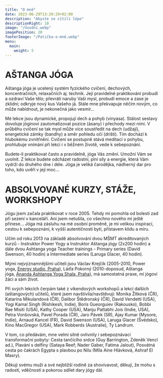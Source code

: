 ```yaml
---
title: "O mně"
date: 2023-06-29T13:29:29+02:00
description: "Abyste se cítili lépe"
descriptionRight: 10
image: "/Úvodní.webp"
imagePosition: 20
footerImage: "/Patička-o-mně.webp"
menu:
  main:
    weight: 5
---
```


# AŠTANGA JÓGA

Aštanga jóga je ucelený systém fyzického cvičení, dechových, koncentračních, relaxačních aj. technik. Její pravidelné praktikování probudí a ozdraví Vaše tělo; převrátí naruby Vaši mysl, probudí emoce a zase je zklidní; odkryje nový kus Vašeho já. Stále mne překvapuje něčím novým, co může nabídnout, je nekonečná jako vesmír...

Mé lekce jsou dynamické, propojují dech a pohyb (vinyasa). Stálost sestavy dovoluje jóginovi zautomatizovat pozice (ásany) i přechody mezi nimi. V průběhu cvičení se tak mysl může více soustředit na dech (udžají), energetické zámky (bandhy) a směr pohledu očí (drišti). Tím dochází k hlubokému zvnitřnění. Cvičení se postupně stává meditací v pohybu, prohlubuje vnímání při lekci i v běžném životě, vede k sebepoznání.

Budete-li praktikovat často a pravidelně, jóga Vás změní. Umožní Vám se uvolnit. Z lekce budete odcházet radostní, plní síly a energie, která Vám vydrží do druhého dne i déle. Jóga je veliká čarodějka, nádherný dar pro toho, kdo uvěří v její moc...

# ABSOLVOVANÉ KURZY, STÁŽE, WORKSHOPY

Jógu jsem začala praktikovat v roce 2005. Tehdy mi pomohla od bolesti zad při sezení v kanceláři. Ani jsem netušila, co všechno nového mi ještě přinese... Jóga má zásluhu na mé osobní proměně, je mi velikou inspirací, cestou k sebepoznání, k vyšší autentičnosti bytí, přístavem klidu a míru.

Učím od roku 2013 na základě absolvování dvou MŠMT akreditovaných kurzů - Instruktor Power Yogy a Instruktor Aštanga jógy (2x200 hodin)
a dále dvou Ashtanga yoga Teacher trainings - Primary series (David Swenson, 40 hodin) a Intermediate series (Laruga Glacer, 40 hodin).

Mými nejvýznamnějšími učiteli jsou Václav Krejčík (2005-2010, Power yoga, [Energy studio, Praha](http://www.energystudio.cz/)), Láďa Pokorný (2010-doposud, Aštanga jóga, [Ánanda Ashtanga Yoga Shala, Praha](http://www.anandashala.cz/)), má samostatná praxe, mí jógoví žáci a sám život.

Při svých lekcích čerpám také z víkendových workshopů a lekcí dalších (aštangových) učitelů, které jsem navštívila/navštěvuji: Monika Žítková (ČR), Katarína Mikulandová (ČR), Dalibor Štědronský (ČR), David Vendetti (USA), Yogi Kamal Singh (Rishikesh, Indie), Boris Gueorguiev (Rakousko), Bobbi Rae Misiti (USA), Kathy Cooper (USA), Manju Pattabhi Jois (Indie, USA), Petra Vonšovská, Pavel Porada (ČR), Jaro Pávek (SR), Ajay Kumar (Mysore, Indie), Arnaud Kancel (FR), David Swenson (USA), Laruga Glacer (Švédsko), Kino MacGregor (USA), Mark Robberds (Australie), Ty Landrum.

V tom, co předávám, mne velmi silně ovlivnily i sebepoznávací transformační pobyty: Cesta tančícího srdce (Guy Barrington, Zdeněk Vencl ad.), Plavání s delfíny (Sataya Reef; Nader Gaber, Fatima Jalout), Posvátná cesta po čakrách Egypta s plavbou po Nilu (Míla Aine Hlávková, Ashraf El Masry).

Děkuji svému muži a své nejbližší rodině za shovívavost, děkuji, že mohu s radostí, vděčností a pokorou sdílet dary jógy dál.
